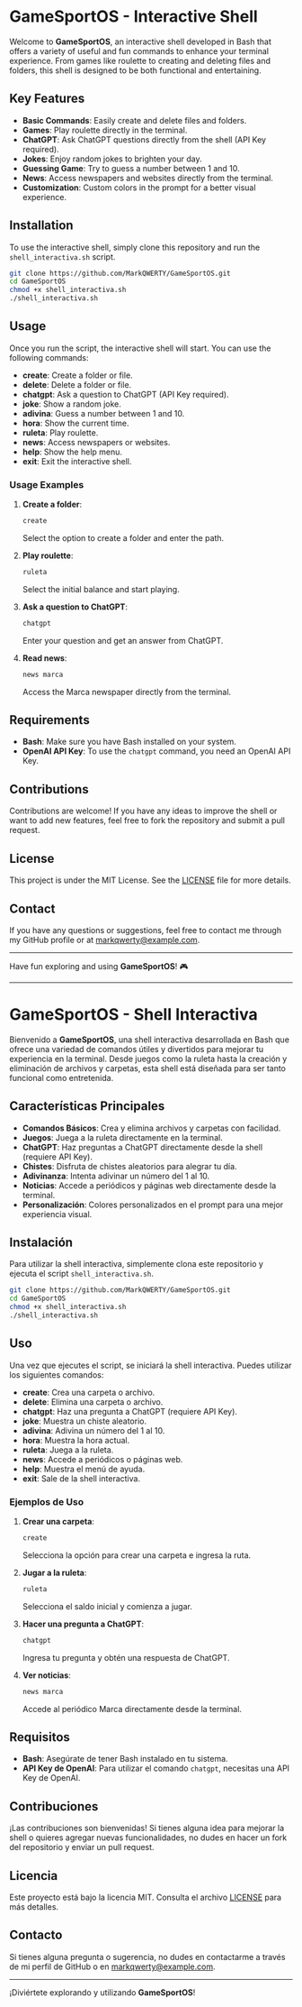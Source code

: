 # GameSportOS - Interactive Shell

Welcome to **GameSportOS**, an interactive shell developed in Bash that offers a variety of useful and fun commands to enhance your terminal experience. From games like roulette to creating and deleting files and folders, this shell is designed to be both functional and entertaining.

## Key Features

- **Basic Commands**: Easily create and delete files and folders.
- **Games**: Play roulette directly in the terminal.
- **ChatGPT**: Ask ChatGPT questions directly from the shell (API Key required).
- **Jokes**: Enjoy random jokes to brighten your day.
- **Guessing Game**: Try to guess a number between 1 and 10.
- **News**: Access newspapers and websites directly from the terminal.
- **Customization**: Custom colors in the prompt for a better visual experience.

## Installation

To use the interactive shell, simply clone this repository and run the `shell_interactiva.sh` script.

```bash
git clone https://github.com/MarkQWERTY/GameSportOS.git
cd GameSportOS
chmod +x shell_interactiva.sh
./shell_interactiva.sh
```

## Usage

Once you run the script, the interactive shell will start. You can use the following commands:

- **create**: Create a folder or file.
- **delete**: Delete a folder or file.
- **chatgpt**: Ask a question to ChatGPT (API Key required).
- **joke**: Show a random joke.
- **adivina**: Guess a number between 1 and 10.
- **hora**: Show the current time.
- **ruleta**: Play roulette.
- **news**: Access newspapers or websites.
- **help**: Show the help menu.
- **exit**: Exit the interactive shell.

### Usage Examples

1. **Create a folder**:
   ```bash
   create
   ```
   Select the option to create a folder and enter the path.

2. **Play roulette**:
   ```bash
   ruleta
   ```
   Select the initial balance and start playing.

3. **Ask a question to ChatGPT**:
   ```bash
   chatgpt
   ```
   Enter your question and get an answer from ChatGPT.

4. **Read news**:
   ```bash
   news marca
   ```
   Access the Marca newspaper directly from the terminal.

## Requirements

- **Bash**: Make sure you have Bash installed on your system.
- **OpenAI API Key**: To use the `chatgpt` command, you need an OpenAI API Key.

## Contributions

Contributions are welcome! If you have any ideas to improve the shell or want to add new features, feel free to fork the repository and submit a pull request.

## License

This project is under the MIT License. See the [LICENSE](LICENSE) file for more details.

## Contact

If you have any questions or suggestions, feel free to contact me through my GitHub profile or at [markqwerty@example.com](mailto:markqwerty@example.com).

---

Have fun exploring and using **GameSportOS**! 🎮

---

# GameSportOS - Shell Interactiva

Bienvenido a **GameSportOS**, una shell interactiva desarrollada en Bash que ofrece una variedad de comandos útiles y divertidos para mejorar tu experiencia en la terminal. Desde juegos como la ruleta hasta la creación y eliminación de archivos y carpetas, esta shell está diseñada para ser tanto funcional como entretenida.

## Características Principales

- **Comandos Básicos**: Crea y elimina archivos y carpetas con facilidad.
- **Juegos**: Juega a la ruleta directamente en la terminal.
- **ChatGPT**: Haz preguntas a ChatGPT directamente desde la shell (requiere API Key).
- **Chistes**: Disfruta de chistes aleatorios para alegrar tu día.
- **Adivinanza**: Intenta adivinar un número del 1 al 10.
- **Noticias**: Accede a periódicos y páginas web directamente desde la terminal.
- **Personalización**: Colores personalizados en el prompt para una mejor experiencia visual.

## Instalación

Para utilizar la shell interactiva, simplemente clona este repositorio y ejecuta el script `shell_interactiva.sh`.

```bash
git clone https://github.com/MarkQWERTY/GameSportOS.git
cd GameSportOS
chmod +x shell_interactiva.sh
./shell_interactiva.sh
```

## Uso

Una vez que ejecutes el script, se iniciará la shell interactiva. Puedes utilizar los siguientes comandos:

- **create**: Crea una carpeta o archivo.
- **delete**: Elimina una carpeta o archivo.
- **chatgpt**: Haz una pregunta a ChatGPT (requiere API Key).
- **joke**: Muestra un chiste aleatorio.
- **adivina**: Adivina un número del 1 al 10.
- **hora**: Muestra la hora actual.
- **ruleta**: Juega a la ruleta.
- **news**: Accede a periódicos o páginas web.
- **help**: Muestra el menú de ayuda.
- **exit**: Sale de la shell interactiva.

### Ejemplos de Uso

1. **Crear una carpeta**:
   ```bash
   create
   ```
   Selecciona la opción para crear una carpeta e ingresa la ruta.

2. **Jugar a la ruleta**:
   ```bash
   ruleta
   ```
   Selecciona el saldo inicial y comienza a jugar.

3. **Hacer una pregunta a ChatGPT**:
   ```bash
   chatgpt
   ```
   Ingresa tu pregunta y obtén una respuesta de ChatGPT.

4. **Ver noticias**:
   ```bash
   news marca
   ```
   Accede al periódico Marca directamente desde la terminal.

## Requisitos

- **Bash**: Asegúrate de tener Bash instalado en tu sistema.
- **API Key de OpenAI**: Para utilizar el comando `chatgpt`, necesitas una API Key de OpenAI.

## Contribuciones

¡Las contribuciones son bienvenidas! Si tienes alguna idea para mejorar la shell o quieres agregar nuevas funcionalidades, no dudes en hacer un fork del repositorio y enviar un pull request.

## Licencia

Este proyecto está bajo la licencia MIT. Consulta el archivo [LICENSE](LICENSE) para más detalles.

## Contacto

Si tienes alguna pregunta o sugerencia, no dudes en contactarme a través de mi perfil de GitHub o en [markqwerty@example.com](mailto:markqwerty@example.com).

---

¡Diviértete explorando y utilizando **GameSportOS**!
